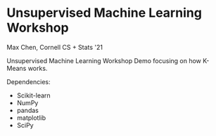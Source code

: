 # **Unsupervised Machine Learning Workshop**

Max Chen, Cornell CS + Stats '21

Unsupervised Machine Learning Workshop Demo focusing on how K-Means works.

Dependencies:

+ Scikit-learn
+ NumPy
+ pandas
+ matplotlib
+ SciPy


